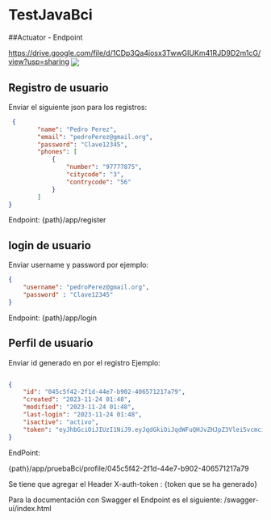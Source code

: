 # TestJavaBci


##Actuator - Endpoint

https://drive.google.com/file/d/1CDp3Qa4josx3TwwGIUKm41RJD9D2m1cG/view?usp=sharing
<img align="center"  src="https://drive.google.com/file/d/1CDp3Qa4josx3TwwGIUKm41RJD9D2m1cG/view?usp=sharing">
## Registro de usuario

Enviar el siguiente json para los registros:

```json
 {
        "name": "Pedro Perez",
        "email": "pedroPerez@gmail.org",
        "password": "Clave12345",
        "phones": [
            {
                "number": "97777875",
                "citycode": "3",			
                "contrycode": "56"
            }
        ]
}
```
Endpoint: {path}/app/register

## login de usuario

Enviar username y password por ejemplo:
```json
{
    "username": "pedroPerez@gmail.org",
    "password" : "Clave12345"
}

```
Endpoint: {path}/app/login

## Perfil de usuario

Enviar id generado en por el registro Ejemplo:
```json

{
    "id": "045c5f42-2f1d-44e7-b902-406571217a79",
    "created": "2023-11-24 01:48",
    "modified": "2023-11-24 01:48",
    "last-login": "2023-11-24 01:48",
    "isactive": "activo",
    "token": "eyJhbGciOiJIUzI1NiJ9.eyJqdGkiOiJqdWFuQHJvZHJpZ3Vlei5vcmciLCJzdWIiOiJodW50ZXIyIiwiZXhwIjoxNzAwNzkyMzMwfQ.C8Axodoi6X7pbVoGDJaOCssQKBW7TFvxpvKkXjPx590"
}
```
EndPoint:

{path}/app/pruebaBci/profile/045c5f42-2f1d-44e7-b902-406571217a79

Se tiene que agregar el Header
X-auth-token : {token que se ha generado}

Para la documentación con Swagger el Endpoint es el siguiente:
/swagger-ui/index.html

